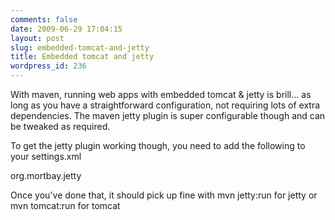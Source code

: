 ```yaml
---
comments: false
date: 2009-06-29 17:04:15
layout: post
slug: embedded-tomcat-and-jetty
title: Embedded tomcat and jetty
wordpress_id: 236
---
```


With maven, running web apps with embedded tomcat & jetty is brill... as long as you have a straightforward configuration, not requiring lots of extra dependencies. The maven jetty plugin is super configurable though and can be tweaked as required.

To get the jetty plugin working though, you need to add the following to your settings.xml


org.mortbay.jetty


Once you've done that, it should pick up fine with mvn jetty:run for jetty or mvn tomcat:run for tomcat
